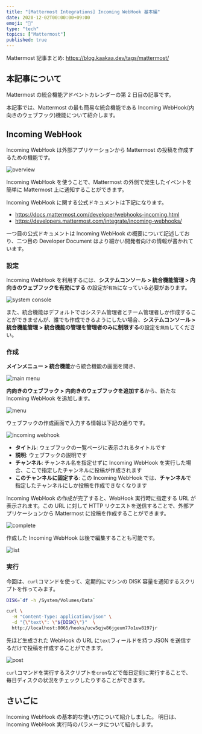 ```yaml
---
title: "[Mattermost Integrations] Incoming WebHook 基本編"
date: 2020-12-02T00:00:00+09:00
emoji: "📆"
type: "tech"
topics: ["Mattermost"]
published: true
---
```


Mattermost 記事まとめ: https://blog.kaakaa.dev/tags/mattermost/

## 本記事について

Mattermost の統合機能アドベントカレンダーの第 2 日目の記事です。

本記事では、Mattermost の最も簡易な統合機能である Incoming WebHook(内向きのウェブフック)機能について紹介します。

## Incoming WebHook

Incoming WebHook は外部アプリケーションから Mattermost の投稿を作成するための機能です。

![overview](https://blog.kaakaa.dev/images/posts/advent-calendar-2020/day2/overview.drawio.png)

Incoming WebHook を使うことで、Mattermost の外側で発生したイベントを簡単に Mattermost 上に通知することができます。

Incoming WebHook に関する公式ドキュメントは下記になります。

- https://docs.mattermost.com/developer/webhooks-incoming.html
- https://developers.mattermost.com/integrate/incoming-webhooks/

一つ目の公式ドキュメントは Incoming WebHook の概要について記述しており、二つ目の Developer Document はより細かい開発者向けの情報が書かれています。

### 設定

Incoming WebHook を利用するには、**システムコンソール > 統合機能管理 > 内向きのウェブフックを有効にする** の設定が`有効`になっている必要があります。

![system console](https://blog.kaakaa.dev/images/posts/advent-calendar-2020/day2/config-incoming-webhook.png)

また、統合機能はデフォルトではシステム管理者とチーム管理者しか作成することができませんが、誰でも作成できるようにしたい場合、**システムコンソール > 統合機能管理 > 統合機能の管理を管理者のみに制限する**の設定を`無効`してください。

### 作成

**メインメニュー > 統合機能**から統合機能の画面を開き、

![main menu](https://blog.kaakaa.dev/images/posts/advent-calendar-2020/day2/main-menu.png)

**内向きのウェブフック > 内向きのウェブフックを追加する**から、新たな Incoming WebHook を追加します。

![menu](https://blog.kaakaa.dev/images/posts/advent-calendar-2020/day2/integration-menu.png)

ウェブフックの作成画面で入力する情報は下記の通りです。

![incoming webhook](https://blog.kaakaa.dev/images/posts/advent-calendar-2020/day2/create-incoming-webhook.png)

- **タイトル**: ウェブフックの一覧ページに表示されるタイトルです
- **説明**: ウェブフックの説明です
- **チャンネル**: チャンネル名を指定せずに Incoming WebHook を実行した場合、ここで指定したチャンネルに投稿が作成されます
- **このチャンネルに固定する**: この Incoming WebHook では、**チャンネル**で指定したチャンネルにしか投稿を作成できなくなります

Incoming WebHook の作成が完了すると、WebHook 実行時に指定する URL が表示されます。この URL に対して HTTP リクエストを送信することで、外部アプリケーションから Mattermost に投稿を作成することができます。

![complete](https://blog.kaakaa.dev/images/posts/advent-calendar-2020/day2/complete-incoming-webhook.png)

作成した Incoming WebHook は後で編集することも可能です。

![list](https://blog.kaakaa.dev/images/posts/advent-calendar-2020/day2/list-incoming-webhook.png)

### 実行

今回は、`curl`コマンドを使って、定期的にマシンの DISK 容量を通知するスクリプトを作ってみます。

```bash
DISK=`df -h /System/Volumes/Data`

curl \
  -H "Content-Type: application/json" \
  -d "{\"text\": \"${DISK}\"}"  \
  http://localhost:8065/hooks/ucw5qjw86jgeum77o1uw8197jr
```

先ほど生成された WebHook の URL に`text`フィールドを持つ JSON を送信するだけで投稿を作成することができます。

![post](https://blog.kaakaa.dev/images/posts/advent-calendar-2020/day2/execute-incoming-webhook.png)

`curl`コマンドを実行するスクリプトを`cron`などで毎日定刻に実行することで、毎日ディスクの状況をチェックしたりすることができます。

## さいごに

Incoming WebHook の基本的な使い方について紹介しました。
明日は、Incoming WebHook 実行時のパラメータについて紹介します。
